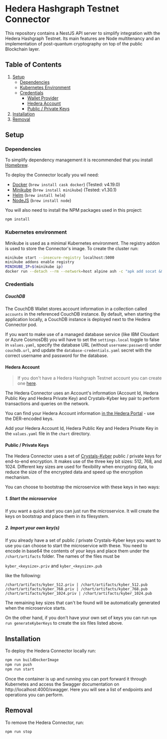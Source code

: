 # Hedera Hashgraph Testnet Connector

This repository contains a NestJS API server to simplify integration with the Hedera Hashgraph Testnet. Its main features are Node multitenancy and an implementation of post-quantum cryptography on top of the public Blockchain layer.

## Table of Contents
1. [Setup](#setup)
   - [Dependencies](#dependencies)
   - [Kubernetes Environment](#kubernetes-environment)
   - [Credentials](#credentials)
     - [Wallet Provider](#wallet-provider)
     - [Hedera Account](#hedera-account)
     - [Public / Private Keys](#public--private-keys)
2. [Installation](#installation)
3. [Removal](#removal)

## Setup

### Dependencies

To simplify dependency management it is recommended that you install [Homebrew](http://brew.sh).

To deploy the Connector locally you wil need:

* [Docker](https://docker.com) (`brew install cask docker`) (Tested: v4.19.0)
* [Minikube](https://minikube.sigs.k8s.io/) (`brew install minikube`) (Tested: v1.30.1)
* [Helm](https://helm.sh) (`brew install helm`)
* [NodeJS](https://nodejs.org) (`brew install node`)

You will also need to install the NPM packages used in this project:

```bash
npm install
```

### Kubernetes environment

Minikube is used as a minimal Kubernetes environment. The registry addon is used to store the Connector's image. To create the cluster run:


```bash
minikube start --insecure-registry localhost:5000
minikube addons enable registry
MINIKUBE_IP=$(minikube ip)
docker run --detach --rm --network=host alpine ash -c "apk add socat && socat TCP-LISTEN:5000,reuseaddr,fork TCP:$MINIKUBE_IP:5000"
```

### Credentials

##### CouchDB

The CouchDB Wallet stores account information in a collection called `accounts` in the referenced CouchDB instance. By default, when starting the application locally, a CouchDB instance is deployed next to the Hedera Connector pod.

If you want to make use of a managed database service (like IBM Cloudant or Azure CosmosDB) you will have to set the `settings.local` toggle to false in `values.yaml`, specify the database URL (without `username:password`) under `couchdb.url`, and update the `database-credentials.yaml` secret with the correct username and password for the database.

#### Hedera Account

> If you don't have a Hedera Hashgraph Testnet account you can create one [here](https://portal.hedera.com/register).

The Hedera Connector uses an Account's information (Account Id, Hedera Public Key and Hedera Private Key) and Crystals-Kyber key pair to perform transactions and queries on the network.

You can find your Hedera Account information [in the Hedera Portal](https://portal.hedera.com) - use the DER-encoded keys.

Add your Hedera Account Id, Hedera Public Key and Hedera Private Key in the `values.yaml` file in the `chart` directory.

#### Public / Private Keys

The Hedera Connector uses a set of [Crystals-Kyber](https://pq-crystals.org/kyber/) public / private keys for end-to-end encryption. It makes use of the three key bit sizes: 512, 768, and 1024. Different key sizes are used for flexibility when encrypting data, to reduce the size of the encrypted data and speed up the encryption mechanism.

You can choose to bootstrap the microservice with these keys in two ways:

##### 1. Start the microservice

If you want a quick start you can just run the microservice. It will create the keys on bootstrap and place them in its filesystem.

##### 2. Import your own key(s)

If you already have a set of public / private Crystals-Kyber keys you want to use you can choose to start the microservice with these.
You need to encode in base64 the contents of your keys and place them under the `/chart/artifacts` folder. The names of the files must be

`kyber_<keysize>.priv` and `kyber_<keysize>.pub`

like the following:

```
/chart/artifacts/kyber_512.priv | /chart/artifacts/kyber_512.pub
/chart/artifacts/kyber_768.priv | /chart/artifacts/kyber_768.pub
/chart/artifacts/kyber_1024.priv | /chart/artifacts/kyber_1024.pub
```

The remaining key sizes that can't be found will be automatically generated when the microservice starts.

On the other hand, if you don't have your own set of keys you can run `npm run generateKyberKeys` to create the six files listed above.

## Installation

To deploy the Hedera Connector locally run:

```bash
npm run buildDockerImage
npm run push
npm run start
```

Once the container is up and running you can port forward it through Kubernetes and access the Swagger documentation on http://localhost:4000/swagger. Here you will see a list of endpoints and operations you can perform.

## Removal

To remove the Hedera Connector, run:

```bash
npm run stop
```
